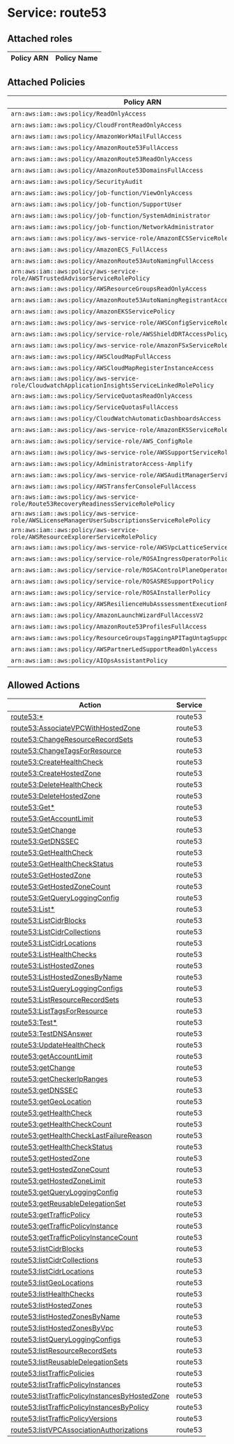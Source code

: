 # Service: route53

## Attached roles

| Policy ARN | Policy Name |
|------------|-------------|
## Attached Policies

| Policy ARN | Policy Name |
|------------|-------------|
| `arn:aws:iam::aws:policy/ReadOnlyAccess` | [ReadOnlyAccess](../policies.md#readonlyaccess) |
| `arn:aws:iam::aws:policy/CloudFrontReadOnlyAccess` | [CloudFrontReadOnlyAccess](../policies.md#cloudfrontreadonlyaccess) |
| `arn:aws:iam::aws:policy/AmazonWorkMailFullAccess` | [AmazonWorkMailFullAccess](../policies.md#amazonworkmailfullaccess) |
| `arn:aws:iam::aws:policy/AmazonRoute53FullAccess` | [AmazonRoute53FullAccess](../policies.md#amazonroute53fullaccess) |
| `arn:aws:iam::aws:policy/AmazonRoute53ReadOnlyAccess` | [AmazonRoute53ReadOnlyAccess](../policies.md#amazonroute53readonlyaccess) |
| `arn:aws:iam::aws:policy/AmazonRoute53DomainsFullAccess` | [AmazonRoute53DomainsFullAccess](../policies.md#amazonroute53domainsfullaccess) |
| `arn:aws:iam::aws:policy/SecurityAudit` | [SecurityAudit](../policies.md#securityaudit) |
| `arn:aws:iam::aws:policy/job-function/ViewOnlyAccess` | [ViewOnlyAccess](../policies.md#viewonlyaccess) |
| `arn:aws:iam::aws:policy/job-function/SupportUser` | [SupportUser](../policies.md#supportuser) |
| `arn:aws:iam::aws:policy/job-function/SystemAdministrator` | [SystemAdministrator](../policies.md#systemadministrator) |
| `arn:aws:iam::aws:policy/job-function/NetworkAdministrator` | [NetworkAdministrator](../policies.md#networkadministrator) |
| `arn:aws:iam::aws:policy/aws-service-role/AmazonECSServiceRolePolicy` | [AmazonECSServiceRolePolicy](../policies.md#amazonecsservicerolepolicy) |
| `arn:aws:iam::aws:policy/AmazonECS_FullAccess` | [AmazonECS_FullAccess](../policies.md#amazonecs_fullaccess) |
| `arn:aws:iam::aws:policy/AmazonRoute53AutoNamingFullAccess` | [AmazonRoute53AutoNamingFullAccess](../policies.md#amazonroute53autonamingfullaccess) |
| `arn:aws:iam::aws:policy/aws-service-role/AWSTrustedAdvisorServiceRolePolicy` | [AWSTrustedAdvisorServiceRolePolicy](../policies.md#awstrustedadvisorservicerolepolicy) |
| `arn:aws:iam::aws:policy/AWSResourceGroupsReadOnlyAccess` | [AWSResourceGroupsReadOnlyAccess](../policies.md#awsresourcegroupsreadonlyaccess) |
| `arn:aws:iam::aws:policy/AmazonRoute53AutoNamingRegistrantAccess` | [AmazonRoute53AutoNamingRegistrantAccess](../policies.md#amazonroute53autonamingregistrantaccess) |
| `arn:aws:iam::aws:policy/AmazonEKSServicePolicy` | [AmazonEKSServicePolicy](../policies.md#amazoneksservicepolicy) |
| `arn:aws:iam::aws:policy/aws-service-role/AWSConfigServiceRolePolicy` | [AWSConfigServiceRolePolicy](../policies.md#awsconfigservicerolepolicy) |
| `arn:aws:iam::aws:policy/service-role/AWSShieldDRTAccessPolicy` | [AWSShieldDRTAccessPolicy](../policies.md#awsshielddrtaccesspolicy) |
| `arn:aws:iam::aws:policy/aws-service-role/AmazonFSxServiceRolePolicy` | [AmazonFSxServiceRolePolicy](../policies.md#amazonfsxservicerolepolicy) |
| `arn:aws:iam::aws:policy/AWSCloudMapFullAccess` | [AWSCloudMapFullAccess](../policies.md#awscloudmapfullaccess) |
| `arn:aws:iam::aws:policy/AWSCloudMapRegisterInstanceAccess` | [AWSCloudMapRegisterInstanceAccess](../policies.md#awscloudmapregisterinstanceaccess) |
| `arn:aws:iam::aws:policy/aws-service-role/CloudwatchApplicationInsightsServiceLinkedRolePolicy` | [CloudwatchApplicationInsightsServiceLinkedRolePolicy](../policies.md#cloudwatchapplicationinsightsservicelinkedrolepolicy) |
| `arn:aws:iam::aws:policy/ServiceQuotasReadOnlyAccess` | [ServiceQuotasReadOnlyAccess](../policies.md#servicequotasreadonlyaccess) |
| `arn:aws:iam::aws:policy/ServiceQuotasFullAccess` | [ServiceQuotasFullAccess](../policies.md#servicequotasfullaccess) |
| `arn:aws:iam::aws:policy/CloudWatchAutomaticDashboardsAccess` | [CloudWatchAutomaticDashboardsAccess](../policies.md#cloudwatchautomaticdashboardsaccess) |
| `arn:aws:iam::aws:policy/aws-service-role/AmazonEKSServiceRolePolicy` | [AmazonEKSServiceRolePolicy](../policies.md#amazoneksservicerolepolicy) |
| `arn:aws:iam::aws:policy/service-role/AWS_ConfigRole` | [AWS_ConfigRole](../policies.md#aws_configrole) |
| `arn:aws:iam::aws:policy/aws-service-role/AWSSupportServiceRolePolicy` | [AWSSupportServiceRolePolicy](../policies.md#awssupportservicerolepolicy) |
| `arn:aws:iam::aws:policy/AdministratorAccess-Amplify` | [AdministratorAccess-Amplify](../policies.md#administratoraccess-amplify) |
| `arn:aws:iam::aws:policy/aws-service-role/AWSAuditManagerServiceRolePolicy` | [AWSAuditManagerServiceRolePolicy](../policies.md#awsauditmanagerservicerolepolicy) |
| `arn:aws:iam::aws:policy/AWSTransferConsoleFullAccess` | [AWSTransferConsoleFullAccess](../policies.md#awstransferconsolefullaccess) |
| `arn:aws:iam::aws:policy/aws-service-role/Route53RecoveryReadinessServiceRolePolicy` | [Route53RecoveryReadinessServiceRolePolicy](../policies.md#route53recoveryreadinessservicerolepolicy) |
| `arn:aws:iam::aws:policy/aws-service-role/AWSLicenseManagerUserSubscriptionsServiceRolePolicy` | [AWSLicenseManagerUserSubscriptionsServiceRolePolicy](../policies.md#awslicensemanagerusersubscriptionsservicerolepolicy) |
| `arn:aws:iam::aws:policy/aws-service-role/AWSResourceExplorerServiceRolePolicy` | [AWSResourceExplorerServiceRolePolicy](../policies.md#awsresourceexplorerservicerolepolicy) |
| `arn:aws:iam::aws:policy/aws-service-role/AWSVpcLatticeServiceRolePolicy` | [AWSVpcLatticeServiceRolePolicy](../policies.md#awsvpclatticeservicerolepolicy) |
| `arn:aws:iam::aws:policy/service-role/ROSAIngressOperatorPolicy` | [ROSAIngressOperatorPolicy](../policies.md#rosaingressoperatorpolicy) |
| `arn:aws:iam::aws:policy/service-role/ROSAControlPlaneOperatorPolicy` | [ROSAControlPlaneOperatorPolicy](../policies.md#rosacontrolplaneoperatorpolicy) |
| `arn:aws:iam::aws:policy/service-role/ROSASRESupportPolicy` | [ROSASRESupportPolicy](../policies.md#rosasresupportpolicy) |
| `arn:aws:iam::aws:policy/service-role/ROSAInstallerPolicy` | [ROSAInstallerPolicy](../policies.md#rosainstallerpolicy) |
| `arn:aws:iam::aws:policy/AWSResilienceHubAsssessmentExecutionPolicy` | [AWSResilienceHubAsssessmentExecutionPolicy](../policies.md#awsresiliencehubasssessmentexecutionpolicy) |
| `arn:aws:iam::aws:policy/AmazonLaunchWizardFullAccessV2` | [AmazonLaunchWizardFullAccessV2](../policies.md#amazonlaunchwizardfullaccessv2) |
| `arn:aws:iam::aws:policy/AmazonRoute53ProfilesFullAccess` | [AmazonRoute53ProfilesFullAccess](../policies.md#amazonroute53profilesfullaccess) |
| `arn:aws:iam::aws:policy/ResourceGroupsTaggingAPITagUntagSupportedResources` | [ResourceGroupsTaggingAPITagUntagSupportedResources](../policies.md#resourcegroupstaggingapitaguntagsupportedresources) |
| `arn:aws:iam::aws:policy/AWSPartnerLedSupportReadOnlyAccess` | [AWSPartnerLedSupportReadOnlyAccess](../policies.md#awspartnerledsupportreadonlyaccess) |
| `arn:aws:iam::aws:policy/AIOpsAssistantPolicy` | [AIOpsAssistantPolicy](../policies.md#aiopsassistantpolicy) |

## Allowed Actions

| Action | Service |
|--------|---------|
| [route53:*](../actions.md#route53:all) | route53 |
| [route53:AssociateVPCWithHostedZone](../actions.md#route53:associatevpcwithhostedzone) | route53 |
| [route53:ChangeResourceRecordSets](../actions.md#route53:changeresourcerecordsets) | route53 |
| [route53:ChangeTagsForResource](../actions.md#route53:changetagsforresource) | route53 |
| [route53:CreateHealthCheck](../actions.md#route53:createhealthcheck) | route53 |
| [route53:CreateHostedZone](../actions.md#route53:createhostedzone) | route53 |
| [route53:DeleteHealthCheck](../actions.md#route53:deletehealthcheck) | route53 |
| [route53:DeleteHostedZone](../actions.md#route53:deletehostedzone) | route53 |
| [route53:Get*](../actions.md#route53:getall) | route53 |
| [route53:GetAccountLimit](../actions.md#route53:getaccountlimit) | route53 |
| [route53:GetChange](../actions.md#route53:getchange) | route53 |
| [route53:GetDNSSEC](../actions.md#route53:getdnssec) | route53 |
| [route53:GetHealthCheck](../actions.md#route53:gethealthcheck) | route53 |
| [route53:GetHealthCheckStatus](../actions.md#route53:gethealthcheckstatus) | route53 |
| [route53:GetHostedZone](../actions.md#route53:gethostedzone) | route53 |
| [route53:GetHostedZoneCount](../actions.md#route53:gethostedzonecount) | route53 |
| [route53:GetQueryLoggingConfig](../actions.md#route53:getqueryloggingconfig) | route53 |
| [route53:List*](../actions.md#route53:listall) | route53 |
| [route53:ListCidrBlocks](../actions.md#route53:listcidrblocks) | route53 |
| [route53:ListCidrCollections](../actions.md#route53:listcidrcollections) | route53 |
| [route53:ListCidrLocations](../actions.md#route53:listcidrlocations) | route53 |
| [route53:ListHealthChecks](../actions.md#route53:listhealthchecks) | route53 |
| [route53:ListHostedZones](../actions.md#route53:listhostedzones) | route53 |
| [route53:ListHostedZonesByName](../actions.md#route53:listhostedzonesbyname) | route53 |
| [route53:ListQueryLoggingConfigs](../actions.md#route53:listqueryloggingconfigs) | route53 |
| [route53:ListResourceRecordSets](../actions.md#route53:listresourcerecordsets) | route53 |
| [route53:ListTagsForResource](../actions.md#route53:listtagsforresource) | route53 |
| [route53:Test*](../actions.md#route53:testall) | route53 |
| [route53:TestDNSAnswer](../actions.md#route53:testdnsanswer) | route53 |
| [route53:UpdateHealthCheck](../actions.md#route53:updatehealthcheck) | route53 |
| [route53:getAccountLimit](../actions.md#route53:getaccountlimit) | route53 |
| [route53:getChange](../actions.md#route53:getchange) | route53 |
| [route53:getCheckerIpRanges](../actions.md#route53:getcheckeripranges) | route53 |
| [route53:getDNSSEC](../actions.md#route53:getdnssec) | route53 |
| [route53:getGeoLocation](../actions.md#route53:getgeolocation) | route53 |
| [route53:getHealthCheck](../actions.md#route53:gethealthcheck) | route53 |
| [route53:getHealthCheckCount](../actions.md#route53:gethealthcheckcount) | route53 |
| [route53:getHealthCheckLastFailureReason](../actions.md#route53:gethealthchecklastfailurereason) | route53 |
| [route53:getHealthCheckStatus](../actions.md#route53:gethealthcheckstatus) | route53 |
| [route53:getHostedZone](../actions.md#route53:gethostedzone) | route53 |
| [route53:getHostedZoneCount](../actions.md#route53:gethostedzonecount) | route53 |
| [route53:getHostedZoneLimit](../actions.md#route53:gethostedzonelimit) | route53 |
| [route53:getQueryLoggingConfig](../actions.md#route53:getqueryloggingconfig) | route53 |
| [route53:getReusableDelegationSet](../actions.md#route53:getreusabledelegationset) | route53 |
| [route53:getTrafficPolicy](../actions.md#route53:gettrafficpolicy) | route53 |
| [route53:getTrafficPolicyInstance](../actions.md#route53:gettrafficpolicyinstance) | route53 |
| [route53:getTrafficPolicyInstanceCount](../actions.md#route53:gettrafficpolicyinstancecount) | route53 |
| [route53:listCidrBlocks](../actions.md#route53:listcidrblocks) | route53 |
| [route53:listCidrCollections](../actions.md#route53:listcidrcollections) | route53 |
| [route53:listCidrLocations](../actions.md#route53:listcidrlocations) | route53 |
| [route53:listGeoLocations](../actions.md#route53:listgeolocations) | route53 |
| [route53:listHealthChecks](../actions.md#route53:listhealthchecks) | route53 |
| [route53:listHostedZones](../actions.md#route53:listhostedzones) | route53 |
| [route53:listHostedZonesByName](../actions.md#route53:listhostedzonesbyname) | route53 |
| [route53:listHostedZonesByVpc](../actions.md#route53:listhostedzonesbyvpc) | route53 |
| [route53:listQueryLoggingConfigs](../actions.md#route53:listqueryloggingconfigs) | route53 |
| [route53:listResourceRecordSets](../actions.md#route53:listresourcerecordsets) | route53 |
| [route53:listReusableDelegationSets](../actions.md#route53:listreusabledelegationsets) | route53 |
| [route53:listTrafficPolicies](../actions.md#route53:listtrafficpolicies) | route53 |
| [route53:listTrafficPolicyInstances](../actions.md#route53:listtrafficpolicyinstances) | route53 |
| [route53:listTrafficPolicyInstancesByHostedZone](../actions.md#route53:listtrafficpolicyinstancesbyhostedzone) | route53 |
| [route53:listTrafficPolicyInstancesByPolicy](../actions.md#route53:listtrafficpolicyinstancesbypolicy) | route53 |
| [route53:listTrafficPolicyVersions](../actions.md#route53:listtrafficpolicyversions) | route53 |
| [route53:listVPCAssociationAuthorizations](../actions.md#route53:listvpcassociationauthorizations) | route53 |